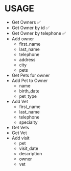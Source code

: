 # USAGE

* Get Owners  ✅
* Get Owner by id ✅
* Get Owner by telephone ✅
* Add owner 
    * first_name
    * last_name
    * telephone
    * address
    * city
    * pets
* Get Pets for owner
* Add Pet to Owner
    * name
    * birth_date
    * pet_type
* Add Vet
    * first_name
    * last_name
    * telephone
    * specialty
* Get Vets
* Get Vet    
* Add visit
    * pet
    * visit_date
    * description
    * owner
    * vet
